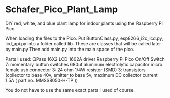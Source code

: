 # Schafer_Pico_Plant_Lamp
DIY red, white, and blue plant lamp for indoor plants using the Raspberry Pi Pico

When loading the files to the Pico. Put ButtonClass.py, esp8266_i2c_lcd.py, lcd_api.py into a folder called lib.
These are classes that will be called later by main.py
Then add main.py into the main space of the pico.

Parts I used:
QPass 16X2 LCD 1602A driver
Raspberry Pi Pico
On/Off Switch
7: momentary button switches
680uf aluminum electrolytic capacitor
micro female usb connector
3: 24 ohm 1/4W resistor (SMD)
3: transistors (collector to base 40v, emitter to base 5v, maximum DC collector current 1.5A ( part no. MMSS8050-H-TP ))

You do not have to use the same exact parts I used of course.
